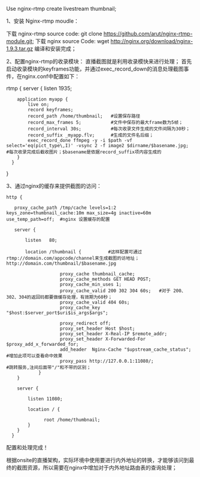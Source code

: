 Use nginx-rtmp create livestream thumbnail;

1、安装 Nginx-rtmp moudle：

   下载 nginx-rtmp source code: 
       git clone https://github.com/arut/nginx-rtmp-module.git;
   下载 nginx source Code: 
       wget http://nginx.org/download/nginx-1.9.3.tar.gz
   编译和安装完成；

2、配置nginx-rtmp的收录模块：
   直播截图就是利用收录模快来进行处理；
   首先启动收录模块的keyframes功能，并通过exec_record_down的消息处理截图事件，在nginx.conf中配置如下：
   
   rtmp {
    server {
        listen 1935;

        application myapp {
            live on;
            record keyframes;
            record_path /home/thumbnail;   #设置保存路径
            record_max_frames 5;           #文件中保存的最大frame数为5帧；
            record_interval 30s;           #每次收录文件生成的文件间隔为30秒；
            record_suffix _myapp.flv;      #生成的文件名后缀；
            exec_record_done ffmpeg -y -i $path -vf select='eq(pict_type\,I)' -vsync 2 -f image2 $dirname/$basename.jpg;  #每次收录完成后截收图片；$basename是依据record_suffix项内容生成的
        }
      }
   }
   
   
3、通过nginx的缓存来提供截图的访问：

    http {
       
       proxy_cache_path /tmp/cache levels=1:2 keys_zone=thumbnail_cache:10m max_size=4g inactive=60m use_temp_path=off;  #nginx 设置缓存的配置

       server {

           listen   80;          
       
           location /thumbnail {          #这样配置可通过rtmp://domain.com/appcode/channel来生成截图的访地址； http://domain.com/thumbnail/$basename.jpg

			            proxy_cache thumbnail_cache;
			            proxy_cache_methods GET HEAD POST;
			            proxy_cache_min_uses 1;
			            proxy_cache_valid 200 302 304 60s;   #对于 200、302、304的返回码都要做缓存处理，有效期为60秒；
			            proxy_cache_valid 404 60s;
			            proxy_cache_key "$host:$server_port$uri$is_args$args";
			
			            proxy_redirect off;
			            proxy_set_header Host $host;
			            proxy_set_header X-Real-IP $remote_addr;
			            proxy_set_header X-Forwarded-For $proxy_add_x_forwarded_for;
			            add_header  Nginx-Cache "$upstream_cache_status";  #增加此项可以查看命中效果
			            proxy_pass http://127.0.0.1:11080/;                #跳转服务,注间后面带"/"和不带的区别；
        		} 
        }
        
        server {

            listen 11080;

            location / {

                  root /home/thumbnail;
            }
        }            
      }
      
配置和处理完成！

根据onsite的直播架构，实际环境中使用要进行内外地址的转换，才能够该问到最终的截图资源，所以需要在nginx中增加对于内外地址路由表的查询处理；
